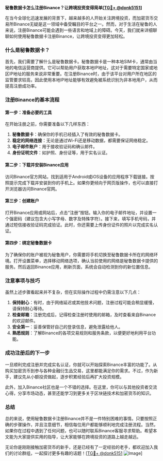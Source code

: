 **秘鲁数据卡怎么注册Binance？让跨境投资变得简单[[TG💪+ @donk5151](https://t.me/s/donk5151)]**

在当今全球化迅速发展的背景下，越来越多的人开始关注跨境投资，而加密货币交易所Binance无疑是这一领域中备受瞩目的平台之一。然而，对于生活在秘鲁的人来说，注册Binance可能会遇到一些语言和地域上的障碍。今天，我们就来详细聊聊如何使用秘鲁数据卡注册Binance，让跨境投资变得更加轻松。

### 什么是秘鲁数据卡？

首先，我们需要了解什么是秘鲁数据卡。秘鲁数据卡是一种本地SIM卡，通常由当地的电信运营商提供。它可以帮助用户获取本地IP地址，这对于需要特定国家或地区IP地址的服务来说非常重要。在注册Binance时，由于该平台对用户所在地区的监管要求较高，因此使用本地IP地址能够有效避免被系统识别为非本地用户，从而提高注册成功率。

### 注册Binance的基本流程

#### 第一步：准备必要的工具

在开始注册之前，你需要准备以下几样东西：

1. **秘鲁数据卡**：确保你的手机已经插入了有效的秘鲁数据卡。
2. **稳定的网络连接**：无论是通过Wi-Fi还是移动数据，都需要保证网络稳定。
3. **电子邮件账户**：用于接收验证码和确认邮件。
4. **身份证明文件**：如护照、身份证等，用于实名认证。

#### 第二步：下载并安装Binance应用

访问Binance官方网站，找到适用于Android或iOS设备的应用程序下载链接。按照提示完成下载并安装到你的手机上。如果你更倾向于网页版操作，也可以直接打开浏览器访问Binance官网。

#### 第三步：创建账户

打开Binance应用或网站后，点击“注册”按钮。输入你的电子邮件地址，并设置一个强密码（建议包含大小写字母、数字及特殊字符）。接下来，填写手机号码，并通过短信接收验证码完成验证。此时，你还需要上传身份证件的照片以完成实名认证。

#### 第四步：绑定秘鲁数据卡

为了确保你的账户被视为秘鲁用户，你需要将手机切换至秘鲁数据卡所在的网络环境。打开设置菜单，选择移动网络选项，确认当前使用的网络是秘鲁数据卡提供的服务。然后返回Binance应用，刷新页面，系统会自动检测到你的新位置信息。

### 注意事项与技巧

虽然上述步骤看起来并不复杂，但在实际操作过程中仍需注意以下几点：

1. **保持耐心**：有时，由于网络延迟或其他技术问题，注册过程可能会稍显缓慢，请保持耐心等待。
2. **检查邮箱**：注册完成后，记得检查注册时使用的邮箱，及时查看来自Binance的欢迎邮件。
3. **安全第一**：妥善保管好自己的登录信息，避免泄露给他人。
4. **熟悉规则**：了解Binance的各项交易规则和服务条款，以便更好地利用平台功能。

### 成功注册后的下一步

一旦顺利完成注册并完成实名认证，你就可以开始探索Binance丰富的功能了。从购买加密货币到参与各种金融衍生品交易，这里都能满足你的需求。不过，作为新手，建议先从小额投资做起，逐步积累经验后再扩大投资规模。

此外，加入Binance社区也是一个不错的选择。在这里，你可以与其他投资者交流心得，分享市场动态，甚至还能学习到更多关于区块链技术和加密货币的知识。

### 总结

总的来说，使用秘鲁数据卡注册Binance并不是一件特别困难的事情。只要按照正确的步骤操作，并且注意细节，相信每位用户都能够顺利地完成注册流程。当然，如果你在过程中遇到了任何问题，也可以随时联系Binance客服寻求帮助。希望本文能为大家提供实用的指导，让大家能够在跨境投资的道路上越走越远。

无论你是刚刚接触加密货币的新手，还是已经有了一定经验的老手，都欢迎加入我们的讨论群组，一起探讨更多有趣的话题！[[TG💪+ @donk5151](https://t.me/s/donk5151) ![Image](https://i.postimg.cc/rwNCRYN7/Snipaste-2025-04-30-17-27-05.png)]
